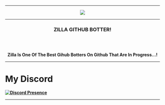 -----

<p align="center">
<img src="https://c.tenor.com/GPFyBhagLc8AAAAd/grunge-grung-boy.gif"
</p>

-----

### <p align="center">  ZILLA GITHUB BOTTER!  </p>

<br><br>
<p align="center">
<strong>
Zilla Is One Of The Best Gihub Botters On Github That Are In Progress...!
  

-----  
# My Discord

[![Discord Presence](https://lanyard.cnrad.dev/api/909623557670187090)](https://discord.com/users/909623557670187090)
  
  
-----  
